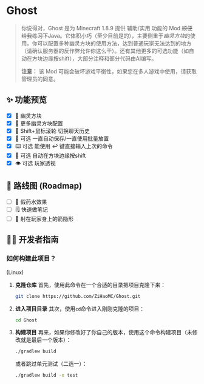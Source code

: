 # Ghost

> 你说得对，Ghost 是为 Minecraft 1.8.9 提供 辅助/实用 功能的 Mod ~~顺便给我练习下Java~~。它体积小巧（至少目前是的），主要侧重于*幽灵方块*的使用。你可以配置多种幽灵方块的使用方法，达到普通玩家无法达到的地方（请确认服务器的反作弊允许你这么干）。还有其他更多的可选功能（如自动在方块边缘按shift），大部分注释和部分代码由AI编写。
>
> **注意：** 该 Mod 可能会破坏游戏平衡性，如果您在多人游戏中使用，请获取管理员的同意。

## ✨ 功能预览

- [x] 👻 幽灵方块
- [x] 🔧 更多幽灵方块配置
- [x] 📜 Shift+鼠标滚轮 切换聊天历史
- [x] 💾 可选 一直自动保存/一直使用批量放置
- [x] ⌨️ 可选 能使用 ↩ 键直接输入上次的命令
- [x] 🚶 可选 自动在方块边缘按shift
- [x] 👁️ 可选 玩家透视

## 📝 路线图 (Roadmap)

- [ ] 🧪 假药水效果
- [ ] 🗒️ 快速做笔记
- [ ] 🏹 射在玩家身上的箭隐形

## 👨‍💻 开发者指南

### 如何构建此项目？

(Linux)

1.  **克隆仓库**
    首先，使用此命令在一个合适的目录把项目克隆下来：
    ```bash
    git clone https://github.com/ZiHaoMC/Ghost.git
    ```

2.  **进入项目目录**
    其次，使用`cd`命令进入刚刚克隆的项目：
    ```bash
    cd Ghost
    ```

3.  **构建项目**
    再来，如果你修改好了你自己的版本，使用这个命令构建项目（未修改就是最后一个版本）：
    ```bash
    ./gradlew build
    ```
    或者跳过单元测试（二选一）：
    ```bash
    ./gradlew build -x test
    ```
